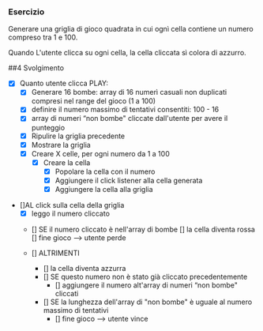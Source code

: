 ### Esercizio

Generare una griglia di gioco quadrata in cui ognì cella contiene un numero compreso tra 1 e
100.

Quando L'utente clicca su ogni cella, la cella cliccata sì colora di azzurro.


##4 Svolgimento
- [X] Quanto utente clicca PLAY:
    - [X] Generare 16 bombe: array di 16 numerì casuali non duplicati compresi nel range del
    gioco (1 a 100)
    - [X] definire il numero massimo di tentativi consentiti: 100 - 16
    - [X] array di numeri “non bombe" cliccate dall'utente per avere il punteggio    
    - [X] Ripulire la griglia precedente
    - [X] Mostrare la griglia
    - [X] Creare X celle, per ogni numero da 1 a 100
        - [X] Creare la cella
            - [X] Popolare la cella con il numero
            - [X] Aggiungere il click listener alla cella generata
            - [X] Aggiungere la cella alla griglia

- []AL click sulla cella della griglia
    - [X] leggo il numero cliccato
    - [] SE il numero cliccato è nell'array di bombe
        [] la cella diventa rossa
        [] fine gioco --> utente perde

    - [] ALTRIMENTI
        - [] la cella diventa azzurra
        - [] SE questo numero non è stato già cliccato precedentemente
            - [] aggiungere il numero alt'array di numeri “non bombe" cliccati
        - [] SE la lunghezza dell'array di "non bombe" è uguale al numero massimo di
        tentativi
            - [] fine gioco --> utente vince
